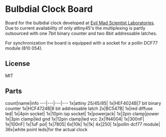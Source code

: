 # Bulbdial Clock Board

Board for the bulbdial clock developed at
[Evil Mad Scientist Laboratories](http://www.evilmadscientist.com/2009/a-bulbdial-clock/).
Due to current availability of only attiny45's the multiplexing is partly outsourced with
one 7bit binary counter and two 8bit addressable latches.

For synchronization the board is equipped with a socket for a pollin DCF77 module (810 054).

## License

MIT

## Parts

count|name|info
---|---|---|---
1x|attiny 25/45/85|
1x|HEF4024B|7 bit binary counter
1x|HCF4724B|8 bit addressable latch
2x|BC547B|
1x|red diffuse led|
1x|4pin socket|
1x|10pin isp socket|
1x|powerjack|
1x|2pin clamp|power
1x|3pin clamp|led gnd
1x|12pin clamp|led vcc
2x|1N4004|
1x|300nF|
1x|100nF|
1x|1uF pol|
1x|7805|
6x|10k|
1x|1k|
4x|250|
1x|pollin dcf77 module|
36x|white point leds|for the actual clock
